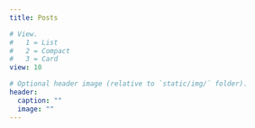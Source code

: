 ```yaml
---
title: Posts

# View.
#   1 = List
#   2 = Compact
#   3 = Card
view: 10

# Optional header image (relative to `static/img/` folder).
header:
  caption: ""
  image: ""
---
```

